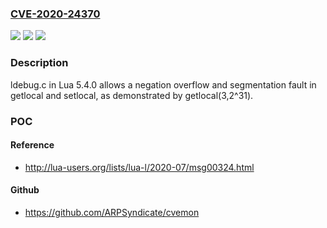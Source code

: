 ### [CVE-2020-24370](https://cve.mitre.org/cgi-bin/cvename.cgi?name=CVE-2020-24370)
![](https://img.shields.io/static/v1?label=Product&message=n%2Fa&color=blue)
![](https://img.shields.io/static/v1?label=Version&message=n%2Fa&color=blue)
![](https://img.shields.io/static/v1?label=Vulnerability&message=n%2Fa&color=brighgreen)

### Description

ldebug.c in Lua 5.4.0 allows a negation overflow and segmentation fault in getlocal and setlocal, as demonstrated by getlocal(3,2^31).

### POC

#### Reference
- http://lua-users.org/lists/lua-l/2020-07/msg00324.html

#### Github
- https://github.com/ARPSyndicate/cvemon

